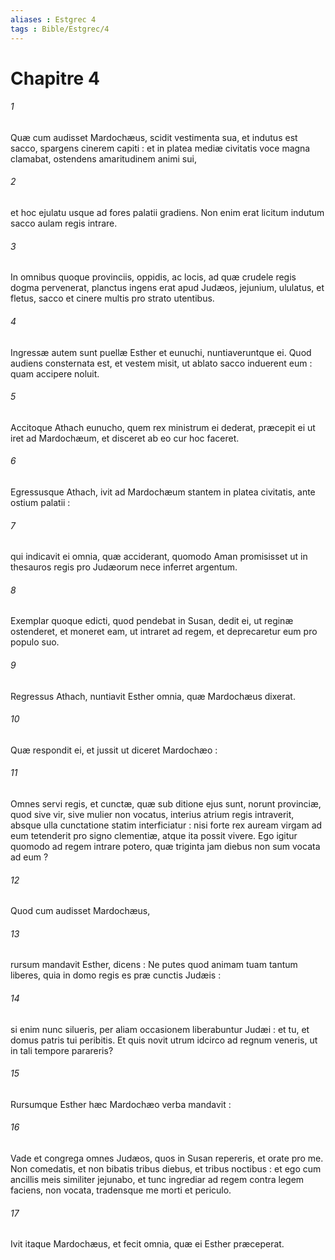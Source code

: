```yaml
---
aliases : Estgrec 4
tags : Bible/Estgrec/4
---
```


# Chapitre 4

###### 1
Quæ cum audisset Mardochæus, scidit vestimenta sua, et indutus est sacco, spargens cinerem capiti : et in platea mediæ civitatis voce magna clamabat, ostendens amaritudinem animi sui,
###### 2
et hoc ejulatu usque ad fores palatii gradiens. Non enim erat licitum indutum sacco aulam regis intrare.
###### 3
In omnibus quoque provinciis, oppidis, ac locis, ad quæ crudele regis dogma pervenerat, planctus ingens erat apud Judæos, jejunium, ululatus, et fletus, sacco et cinere multis pro strato utentibus.
###### 4
Ingressæ autem sunt puellæ Esther et eunuchi, nuntiaveruntque ei. Quod audiens consternata est, et vestem misit, ut ablato sacco induerent eum : quam accipere noluit.
###### 5
Accitoque Athach eunucho, quem rex ministrum ei dederat, præcepit ei ut iret ad Mardochæum, et disceret ab eo cur hoc faceret.
###### 6
Egressusque Athach, ivit ad Mardochæum stantem in platea civitatis, ante ostium palatii :
###### 7
qui indicavit ei omnia, quæ acciderant, quomodo Aman promisisset ut in thesauros regis pro Judæorum nece inferret argentum.
###### 8
Exemplar quoque edicti, quod pendebat in Susan, dedit ei, ut reginæ ostenderet, et moneret eam, ut intraret ad regem, et deprecaretur eum pro populo suo.
###### 9
Regressus Athach, nuntiavit Esther omnia, quæ Mardochæus dixerat.
###### 10
Quæ respondit ei, et jussit ut diceret Mardochæo :
###### 11
Omnes servi regis, et cunctæ, quæ sub ditione ejus sunt, norunt provinciæ, quod sive vir, sive mulier non vocatus, interius atrium regis intraverit, absque ulla cunctatione statim interficiatur : nisi forte rex auream virgam ad eum tetenderit pro signo clementiæ, atque ita possit vivere. Ego igitur quomodo ad regem intrare potero, quæ triginta jam diebus non sum vocata ad eum ?
###### 12
Quod cum audisset Mardochæus,
###### 13
rursum mandavit Esther, dicens : Ne putes quod animam tuam tantum liberes, quia in domo regis es præ cunctis Judæis :
###### 14
si enim nunc silueris, per aliam occasionem liberabuntur Judæi : et tu, et domus patris tui peribitis. Et quis novit utrum idcirco ad regnum veneris, ut in tali tempore parareris?
###### 15
Rursumque Esther hæc Mardochæo verba mandavit :
###### 16
Vade et congrega omnes Judæos, quos in Susan repereris, et orate pro me. Non comedatis, et non bibatis tribus diebus, et tribus noctibus : et ego cum ancillis meis similiter jejunabo, et tunc ingrediar ad regem contra legem faciens, non vocata, tradensque me morti et periculo.
###### 17
Ivit itaque Mardochæus, et fecit omnia, quæ ei Esther præceperat.
